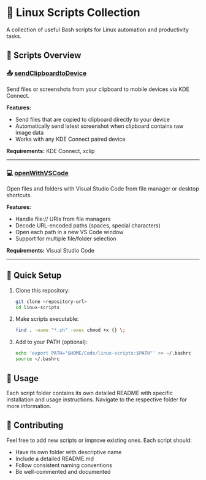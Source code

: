 # 🐧 Linux Scripts Collection

A collection of useful Bash scripts for Linux automation and productivity tasks.

## 📁 Scripts Overview

### 📤 [sendClipboardtoDevice](./sendClipboardtoDevice/)
Send files or screenshots from your clipboard to mobile devices via KDE Connect.

**Features:**
- Send files that are copied to clipboard directly to your device
- Automatically send latest screenshot when clipboard contains raw image data
- Works with any KDE Connect paired device

**Requirements:** KDE Connect, xclip

---

### 💻 [openWithVSCode](./openWithVSCode/)
Open files and folders with Visual Studio Code from file manager or desktop shortcuts.

**Features:**
- Handle file:// URIs from file managers
- Decode URL-encoded paths (spaces, special characters)
- Open each path in a new VS Code window
- Support for multiple file/folder selection

**Requirements:** Visual Studio Code

---

## 🚀 Quick Setup

1. Clone this repository:
   ```bash
   git clone <repository-url>
   cd linux-scripts
   ```

2. Make scripts executable:
   ```bash
   find . -name "*.sh" -exec chmod +x {} \;
   ```

3. Add to your PATH (optional):
   ```bash
   echo 'export PATH="$HOME/Code/linux-scripts:$PATH"' >> ~/.bashrc
   source ~/.bashrc
   ```

## 📝 Usage

Each script folder contains its own detailed README with specific installation and usage instructions. Navigate to the respective folder for more information.

## 🤝 Contributing

Feel free to add new scripts or improve existing ones. Each script should:
- Have its own folder with descriptive name
- Include a detailed README.md
- Follow consistent naming conventions
- Be well-commented and documented
